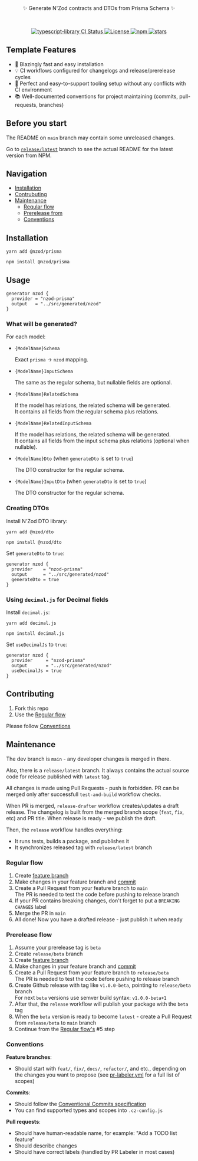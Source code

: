 <p align="center">
  <br>
  <p align="center">
    ✨ Generate N'Zod contracts and DTOs from Prisma Schema ✨
  </p>
</p>
<br/>
<p align="center">
  <a href="https://github.com/nzod/prisma/actions?query=branch%3Amain">
    <img src="https://github.com/nzod/prisma/actions/workflows/test-and-build.yml/badge.svg?event=push&branch=main" alt="typescript-library CI Status" />
  </a>
  <a href="https://opensource.org/licenses/MIT" rel="nofollow">
    <img src="https://img.shields.io/github/license/nzod/prisma" alt="License">
  </a>
  <a href="https://www.npmjs.com/package/@nzod/prisma" rel="nofollow">
    <img src="https://img.shields.io/npm/dw/@nzod/prisma.svg" alt="npm">
  </a>
  <a href="https://www.npmjs.com/package/@nzod/prisma" rel="nofollow">
    <img src="https://img.shields.io/github/stars/nzod/prisma" alt="stars">
  </a>
</p>

## Template Features

- 🚀 Blazingly fast and easy installation
- 💡 CI workflows configured for changelogs and release/prerelease cycles
- 🧱 Perfect and easy-to-support tooling setup without any conflicts with CI environment
- 📚 Well-documented conventions for project maintaining (commits, pull-requests, branches)

## Before you start

The README on `main` branch may contain some unreleased changes.

Go to [`release/latest`](https://github.com/nzod/prisma/tree/release/latest) branch to see the actual README for the latest version from NPM.

## Navigation

- [Installation](#installation)
- [Contrubuting](#contributing)
- [Maintenance](#maintenance)
  - [Regular flow](#regular-flow)
  - [Prerelease from](#prerelease-flow)
  - [Conventions](#conventions)

## Installation

```shell
yarn add @nzod/prisma

npm install @nzod/prisma
```

## Usage

```prisma
generator nzod {
  provider = "nzod-prisma"
  output   = "../src/generated/nzod"
}
```

### What will be generated?

For each model:

- `{ModelName}Schema`

  Exact `prisma` -> `nzod` mapping.

- `{ModelName}InputSchema`

  The same as the regular schema, but nullable fields are optional.

- `{ModelName}RelatedSchema`

  If the model has relations, the related schema will be generated.  
  It contains all fields from the regular schema plus relations.

- `{ModelName}RelatedInputSchema`

  If the model has relations, the related schema will be generated.  
  It contains all fields from the input schema plus relations (optional when nullable).

- `{ModelName}Dto` (when `generateDto` is set to `true`)

  The DTO constructor for the regular schema.

- `{ModelName}InputDto` (when `generateDto` is set to `true`)

  The DTO constructor for the regular schema.

### Creating DTOs

Install N'Zod DTO library:

```shell
yarn add @nzod/dto

npm install @nzod/dto
```

Set `generateDto` to `true`:

```prisma
generator nzod {
  provider    = "nzod-prisma"
  output      = "../src/generated/nzod"
  generateDto = true
}
```

### Using `decimal.js` for Decimal fields

Install `decimal.js`:

```shell
yarn add decimal.js

npm install decimal.js
```

Set `useDecimalJs` to `true`:

```prisma
generator nzod {
  provider     = "nzod-prisma"
  output       = "../src/generated/nzod"
  useDecimalJs = true
}
```

## Contributing

1. Fork this repo
2. Use the [Regular flow](#regular-flow)

Please follow [Conventions](#conventions)

## Maintenance

The dev branch is `main` - any developer changes is merged in there.

Also, there is a `release/latest` branch. It always contains the actual source code for release published with `latest` tag.

All changes is made using Pull Requests - push is forbidden. PR can be merged only after successfull `test-and-build` workflow checks.

When PR is merged, `release-drafter` workflow creates/updates a draft release. The changelog is built from the merged branch scope (`feat`, `fix`, etc) and PR title. When release is ready - we publish the draft.

Then, the `release` workflow handles everything:

- It runs tests, builds a package, and publishes it
- It synchronizes released tag with `release/latest` branch

### Regular flow

1. Create [feature branch](#conventions)
2. Make changes in your feature branch and [commit](#conventions)
3. Create a Pull Request from your feature branch to `main`  
   The PR is needed to test the code before pushing to release branch
4. If your PR contains breaking changes, don't forget to put a `BREAKING CHANGES` label
5. Merge the PR in `main`
6. All done! Now you have a drafted release - just publish it when ready

### Prerelease flow

1. Assume your prerelease tag is `beta`
2. Create `release/beta` branch
3. Create [feature branch](#conventions)
4. Make changes in your feature branch and [commit](#conventions)
5. Create a Pull Request from your feature branch to `release/beta`  
   The PR is needed to test the code before pushing to release branch
6. Create Github release with tag like `v1.0.0-beta`, pointing to `release/beta` branch  
   For next `beta` versions use semver build syntax: `v1.0.0-beta+1`
7. After that, the `release` workflow will publish your package with the `beta` tag
8. When the `beta` version is ready to become `latest` - create a Pull Request from `release/beta` to `main` branch
9. Continue from the [Regular flow's](#regular-flow) #5 step

### Conventions

**Feature branches**:

- Should start with `feat/`, `fix/`, `docs/`, `refactor/`, and etc., depending on the changes you want to propose (see [pr-labeler.yml](./.github/pr-labeler.yml) for a full list of scopes)

**Commits**:

- Should follow the [Conventional Commits specification](https://www.conventionalcommits.org)
- You can find supported types and scopes into `.cz-config.js`

**Pull requests**:

- Should have human-readable name, for example: "Add a TODO list feature"
- Should describe changes
- Should have correct labels (handled by PR Labeler in most cases)
